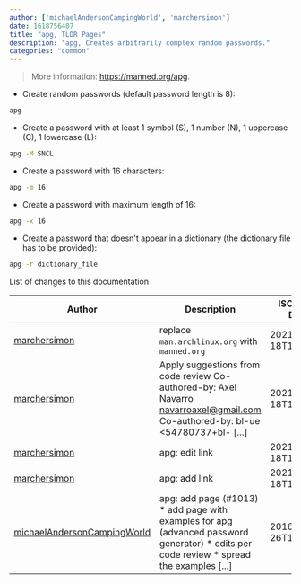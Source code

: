 ```yaml
---
author: ['michaelAndersonCampingWorld', 'marchersimon']
date: 1618756407
title: "apg, TLDR Pages"
description: "apg, Creates arbitrarily complex random passwords."
categories: "common"
---
```

> More information: <https://manned.org/apg>.

- Create random passwords (default password length is 8):

```bash
apg
```

- Create a password with at least 1 symbol (S), 1 number (N), 1 uppercase (C), 1 lowercase (L):

```bash
apg -M SNCL
```

- Create a password with 16 characters:

```bash
apg -m 16
```

- Create a password with maximum length of 16:

```bash
apg -x 16
```

- Create a password that doesn't appear in a dictionary (the dictionary file has to be provided):

```bash
apg -r dictionary_file
```
List of changes to this documentation


Author | Description | ISO 8601 Date | GitHub link
------|-----|-----|-----
[marchersimon](mailto:marchersimon@zohomail.eu) | replace `man.archlinux.org` with `manned.org` | 2021-04-18T16:33:27 | [9abb079afb69](https://github.com/tldr-pages/tldr/commit/9abb079afb6972f3de61a30e1b3fb849ad4b68d9)
[marchersimon](mailto:50295997+marchersimon@users.noreply.github.com) | Apply suggestions from code review Co-authored-by: Axel Navarro <navarroaxel@gmail.com> Co-authored-by: bl-ue <54780737+bl- [...] | 2021-04-18T16:33:27 | [a8cbf084db1c](https://github.com/tldr-pages/tldr/commit/a8cbf084db1c27995da74db5833681eaea87dbfb)
[marchersimon](mailto:marchersimon@zohomail.eu) | apg: edit link | 2021-04-18T16:33:27 | [ec6a3682f0fe](https://github.com/tldr-pages/tldr/commit/ec6a3682f0feaea05c28b65ddac54d395b32a284)
[marchersimon](mailto:marchersimon@zohomail.eu) | apg: add link | 2021-04-18T16:33:27 | [d5cbcd6fbca3](https://github.com/tldr-pages/tldr/commit/d5cbcd6fbca3201f690a82f177faf6679349e803)
[michaelAndersonCampingWorld](mailto:michael.anderson@campingworld.com) | apg: add page (#1013) * add page with examples for apg (advanced password generator) * edits per code review * spread the examples [...] | 2016-08-26T13:07:09 | [35635d7afb78](https://github.com/tldr-pages/tldr/commit/35635d7afb78b83b850e56cd42f44e301fbb6437)

